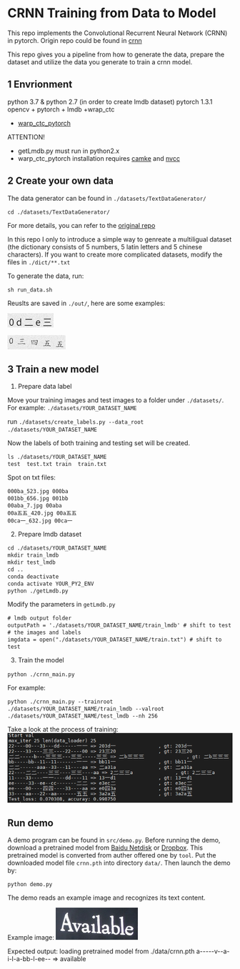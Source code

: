 CRNN Training from Data to Model
======================================

This repo implements the Convolutional Recurrent Neural Network (CRNN) in pytorch.
Origin repo could be found in [crnn](https://github.com/bgshih/crnn)

This repo gives you a pipeline from how to generate the data, prepare the dataset and utilize the data you generate to train a crnn model.

1 Envrionment 
--------
python 3.7 & python 2.7 (in order to create lmdb dataset)
pytorch 1.3.1
opencv + pytorch + lmdb +wrap_ctc
* [warp_ctc_pytorch](https://github.com/SeanNaren/warp-ctc/tree/pytorch_bindings/pytorch_binding)

ATTENTION!

* getLmdb.py must run in python2.x
* warp_ctc_pytorch installation requires [camke](https://cmake.org/) and [nvcc](https://docs.nvidia.com/cuda/cuda-compiler-driver-nvcc/index.html)

2 Create your own data
--------
The data generator can be found in `./datasets/TextDataGenerator/`

```
cd ./datasets/TextDataGenerator/
```

For more details, you can refer to the [original repo](https://github.com/Aurora11111/TextRecognitionDataGenerator)

In this repo I only to introduce a simple way to genreate a multiligual dataset (the dictionary consists of 5 numbers, 5 latin letters and 5 chinese characters). If you want to create more complicated datasets, modify the files in `./dict/**.txt`

To generate the data, run:
```
sh run_data.sh
```
Reuslts are saved in `./out/`, here are some examples:

![111](./data/0d二e三_561.jpg)

![222](./data/0三四五五_636.jpg)

3 Train a new model
-----------------

1. Prepare data label

Move your training images and test images to a folder under `./datasets/`. For example: `./datasets/YOUR_DATASET_NAME`

run `./datasets/create_labels.py --data_root ./datasets/YOUR_DATASET_NAME`

Now the labels of both training and testing set will be created.
```
ls ./datasets/YOUR_DATASET_NAME
test  test.txt train  train.txt
```
Spot on txt files:
```
000ba_523.jpg 000ba
001bb_656.jpg 001bb
00aba_7.jpg 00aba
00a五五_420.jpg 00a五五
00ca一_632.jpg 00ca一
```

2. Prepare lmdb dataset

```
cd ./datasets/YOUR_DATASET_NAME
mkdir train_lmdb
mkdir test_lmdb
cd ..
conda deactivate
conda activate YOUR_PY2_ENV
python ./getLmdb.py
```
Modify the parameters in `getLmdb.py`

    # lmdb output folder
    outputPath = './datasets/YOUR_DATASET_NAME/train_lmdb' # shift to test
    # the images and labels
    imgdata = open("./datasets/YOUR_DATASET_NAME/train.txt") # shift to test

3. Train the model

`python ./crnn_main.py`

For example:
```
python ./crnn_main.py --trainroot ./datasets/YOUR_DATASET_NAME/train_lmdb --valroot ./datasets/YOUR_DATASET_NAME/test_lmdb --nh 256
``` 
Take a look at the process of training:
![training](./data/training.png)

Run demo
----------------------------------
A demo program can be found in ``src/demo.py``. Before running the demo, download a pretrained model
from [Baidu Netdisk](https://pan.baidu.com/s/1pLbeCND) or [Dropbox](https://www.dropbox.com/s/dboqjk20qjkpta3/crnn.pth?dl=0). 
This pretrained model is converted from auther offered one by ``tool``.
Put the downloaded model file ``crnn.pth`` into directory ``data/``. Then launch the demo by:

    python demo.py

The demo reads an example image and recognizes its text content.

Example image:
![my_example_image](./data/demo.png)

Expected output:
    loading pretrained model from ./data/crnn.pth
    a-----v--a-i-l-a-bb-l-ee-- => available
